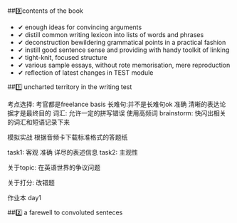 

##0️⃣contents of the book

- ✔ enough ideas for convincing arguments 
- ✔ distill common writing lexicon into lists of words and phrases
- ✔ deconstruction bewildering grammatical points in a practical fashion
- ✔ instill good sentence sense and providing with handy toolkit of linking 
- ✔ tight-knit, focused structure
- ✔ various sample essays, without rote memorisation, mere reproduction
- ✔ reflection of latest changes in TEST module

##1️⃣ uncharted territory in the writing test

考点选择: 考官都是freelance basis
长难句:并不是长难句ok 准确 清晰的表达论据才是最终目的
词汇: 允许一定的拼写错误 使用高频词
brainstorm: 快闪出相关的词汇和短语记录下来

模拟实战 根据音频卡下载标准格式的答题纸

task1: 客观 准确 详尽的表述信息
task2: 主观性

关于topic: 在英语世界的争议问题

关于打分: 改错题

作业本  day1

##2️⃣ a farewell to convoluted senteces
